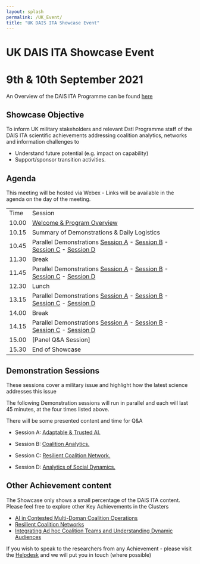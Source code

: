 ```yaml
---
layout: splash
permalink: /UK_Event/
title: "UK DAIS ITA Showcase Event"
---
```


# UK DAIS ITA Showcase Event
# 9th & 10th September 2021

An Overview of the DAIS ITA Programme can be found [here](https://dais-legacy.org/)

## Showcase Objective

To inform UK military stakeholders and relevant Dstl Programme staff of the DAIS ITA scientific achievements addressing coalition analytics, networks and information challenges to 
- Understand future potential (e.g. impact on capability)
- Support/sponsor transition activities. 

## Agenda

This meeting will be hosted via Webex - Links will be available in the agenda on the day of the meeting.

<table>
  <tbody>
    <tr>
      <td>Time</td>
      <td>Session</td>
    </tr>
    <tr>
      <td>10.00</td>
      <td><a href="https://ibm.webex.com/meet/helen.bowyer">Welcome & Program Overview</a>
      </td>
    </tr>
    <tr>
      <td>10.15</td>
      <td>Summary of Demonstrations & Daily Logistics</td>
    </tr>
    <tr>
      <td>10.45</td>
      <td> Parallel Demonstrations <a href="">Session A</a> - <a href="">Session B</a> - <a href="">Session C</a> - <a href="https://ibm.webex.com/meet/dave_braines">Session D</a>
    </td>
    </tr>
    <tr>
      <td>11.30</td>
      <td>Break</td>
    </tr>
    <tr>
      <td>11.45</td>
      <td>Parallel Demonstrations <a href="">Session A</a> - <a href="">Session B</a> - <a href="">Session C</a> - <a href="https://ibm.webex.com/meet/dave_braines">Session D</a></td>
    </tr>
    <tr>
      <td>12.30</td>
      <td>Lunch</td>
    </tr>
    <tr>
      <td>13.15</td>
      <td>Parallel Demonstrations <a href="">Session A</a> - <a href="">Session B</a> - <a href="">Session C</a> - <a href="https://ibm.webex.com/meet/dave_braines">Session D</a></td>
    </tr>
    <tr>
      <td>14.00</td>
      <td>Break</td>
    </tr>
    <tr>
      <td>14.15</td>
      <td>Parallel Demonstrations <a href="">Session A</a> - <a href="">Session B</a> - <a href="">Session C</a> - <a href="https://ibm.webex.com/meet/dave_braines">Session D</a></td>
    </tr>
    <tr>
      <td>15.00</td>
      <td>
        [Panel Q&A Session]<!--(https://ibm.webex.com/meet/helen.bowyer)-->
      </td>
    </tr>
    <tr>
      <td>15.30</td>
      <td>End of Showcase</td>
    </tr>
  </tbody>
</table>


## Demonstration Sessions

These sessions cover a military issue and highlight how the latest science addresses this issue

The following Demonstration sessions will run in parallel and each will last 45 minutes, at the four times listed above.

There will be some presented content and time for Q&A


- Session A: [Adaptable & Trusted AI.]()
<!--Alun Preece & Gavin Pearson.  Possibly 1c16 & 1d01 -->

- Session B: [Coalition Analytics.]()
<!--Graham Bent & Dave C-J & Shiqiang Wang.  1a08 & 1a11 on.-->

- Session C: [Resilient Coalition Network.]()
<!--Kin Leung, Alessandra Russo & John Melrose.  Possibly 2a09 on SDC, & ? on Policy.-->

- Session D: [Analytics of Social Dynamics.](https://ibm.webex.com/meet/dave_braines)
<!--Roger Whitaker & Dave Braines.   Possibly 3c01, 3a03 & 3b02 (which is 30 mins!)-->


## Other Achievement content

The Showcase only shows a small percentage of the DAIS ITA content. Please feel free to explore other Key Achievements in the Clusters
- [AI in Contested Multi-Doman Coalition Operations](/AI_Cluster)
- [Resilient Coalition Networks](/Resiliant_Cluster)
- [Integrating Ad hoc Coalition Teams and Understanding Dynamic Audiences](/Integrating_Cluster/)

If you wish to speak to the researchers from any Achievement - please visit the [Helpdesk](https://ibm.webex.com/meet/paulinea) and we will put you in touch (where possible)

<!-- Other Attendees - Andreas, Dan C, Graham W, Declan, Mark Law, - Shiqiang (PM) -->
<!-- (Rooms for Breakouts inc ANdreas, Declan, Pauline.) -->
<!--https://ibm.webex.com/meet/gwhite-->
<!--https://ibm.webex.com/meet/conway-->
<!--https://ibm.webex.com/meet/dancunnington-->
<!--https://ibm.webex.com/meet/dave_braines-->

